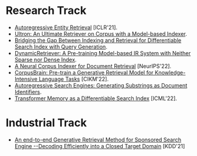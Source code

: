 # Research Track

- [Autoregressive Entity Retrieval](http://arxiv.org/abs/2010.00904) [ICLR'21].  
- [Ultron: An Ultimate Retriever on Corpus with a Model-based Indexer](http://arxiv.org/abs/2208.09257).  
- [Bridging the Gap Between Indexing and Retrieval for Differentiable Search Index with Query Generation](http://arxiv.org/abs/2206.10128).  
- [DynamicRetriever: A Pre-training Model-based IR System with Neither Sparse nor Dense Index](http://arxiv.org/abs/2203.00537).  
- [A Neural Corpus Indexer for Document Retrieval](http://arxiv.org/abs/2206.02743) [NeurIPS'22].  
- [CorpusBrain: Pre-train a Generative Retrieval Model for Knowledge-Intensive Language Tasks](https://doi.org/10.1145/3511808.3557271) [CIKM'22].  
- [Autoregressive Search Engines: Generating Substrings as Document Identifiers](http://arxiv.org/abs/2204.10628).  
- [Transformer Memory as a Differentiable Search Index](http://arxiv.org/abs/2202.06991) [ICML'22].  

# Industrial Track
- [An end-to-end Generative Retrieval Method for Sponsored Search Engine --Decoding Efficiently into a Closed Target Domain](http://arxiv.org/abs/1902.00592) [KDD'21]  


